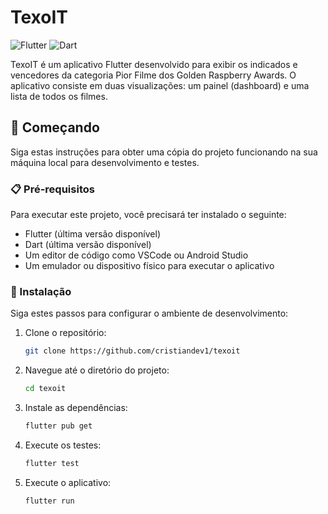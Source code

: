 # TexoIT

![Flutter](https://img.shields.io/badge/Flutter-02569B?style=for-the-badge&logo=flutter&logoColor=white)
![Dart](https://img.shields.io/badge/Dart-0175C2?style=for-the-badge&logo=dart&logoColor=white)

TexoIT é um aplicativo Flutter desenvolvido para exibir os indicados e vencedores da categoria Pior Filme dos Golden Raspberry Awards. O aplicativo consiste em duas visualizações: um painel (dashboard) e uma lista de todos os filmes.

## 🚀 Começando

Siga estas instruções para obter uma cópia do projeto funcionando na sua máquina local para desenvolvimento e testes.

### 📋 Pré-requisitos

Para executar este projeto, você precisará ter instalado o seguinte:

- Flutter (última versão disponível)
- Dart (última versão disponível)
- Um editor de código como VSCode ou Android Studio
- Um emulador ou dispositivo físico para executar o aplicativo

### 🔧 Instalação

Siga estes passos para configurar o ambiente de desenvolvimento:

1. Clone o repositório:
   ```bash
   git clone https://github.com/cristiandev1/texoit

2. Navegue até o diretório do projeto:
    ```bash
    cd texoit

3. Instale as dependências:
    ```bash
    flutter pub get

4. Execute os testes:
    ```bash
    flutter test

5. Execute o aplicativo:
    ```bash
    flutter run